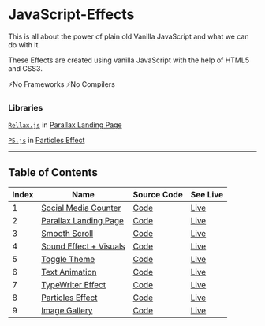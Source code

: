 # JavaScript-Effects

This is all about the power of plain old Vanilla JavaScript and what we can do with it.

These Effects are created using vanilla JavaScript with the help of HTML5 and CSS3.

⚡No Frameworks ⚡No Compilers

### **Libraries**

[`Rellax.js`](https://dixonandmoe.com/rellax/) in [Parallax Landing Page](https://akshay2996.github.io/JavaScript-Effects/Parallax-Landing-Page/index.html)

[`P5.js`](https://p5js.org/) in [Particles Effect](https://akshay2996.github.io/JavaScript-Effects/Particles-Effect/)

<hr />

## Table of Contents

| Index | Name                                                                                                      | Source Code                    | See Live                                                                                 |
| ----- | --------------------------------------------------------------------------------------------------------- | ------------------------------ | ---------------------------------------------------------------------------------------- |
| 1     | [Social Media Counter](https://akshay2996.github.io/JavaScript-Effects/Animated-Counter/index.html)       | [Code](Animated-Counter/)      | [Live](https://akshay2996.github.io/JavaScript-Effects/Animated-Counter/index.html)      |
| 2     | [Parallax Landing Page](https://akshay2996.github.io/JavaScript-Effects/Parallax-Landing-Page/index.html) | [Code](Parallax-Landing-Page/) | [Live](https://akshay2996.github.io/JavaScript-Effects/Parallax-Landing-Page/index.html) |
| 3     | [Smooth Scroll](https://akshay2996.github.io/JavaScript-Effects/Smooth-Scroll/index.html)                 | [Code](Smooth-Scroll/)         | [Live](https://akshay2996.github.io/JavaScript-Effects/Smooth-Scroll/index.html)         |
| 4     | [Sound Effect + Visuals](https://akshay2996.github.io/JavaScript-Effects/Sound-Effects/index.html)        | [Code](Sound-Effects/)         | [Live](https://akshay2996.github.io/JavaScript-Effects/Sound-Effects/index.html)         |
| 5     | [Toggle Theme](https://akshay2996.github.io/JavaScript-Effects/Switch-Theme/index.html)                   | [Code](Switch-Theme/)          | [Live](https://akshay2996.github.io/JavaScript-Effects/Switch-Theme/index.html)          |
| 6     | [Text Animation](https://akshay2996.github.io/JavaScript-Effects/Text-Animation/index.html)               | [Code](Text-Animation/)        | [Live](https://akshay2996.github.io/JavaScript-Effects/Text-Animation/index.html)        |
| 7     | [TypeWriter Effect](https://akshay2996.github.io/JavaScript-Effects/TypeWriter-Effect/index.html)         | [Code](TypeWriter-Effect/)     | [Live](https://akshay2996.github.io/JavaScript-Effects/TypeWriter-Effect/index.html)     |
| 8     | [Particles Effect](https://akshay2996.github.io/JavaScript-Effects/Particles-Effect/index.html)           | [Code](Particles-Effect/)      | [Live](https://akshay2996.github.io/JavaScript-Effects/Particles-Effect/index.html)      |
| 9     | [Image Gallery](https://akshay2996.github.io/JavaScript-Effects/Image-Gallery/index.html)                 | [Code](Image-Gallery/)         | [Live](https://akshay2996.github.io/JavaScript-Effects/Image-Gallery/index.html)         |
